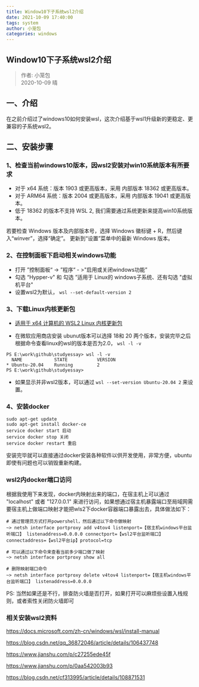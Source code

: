 ```yaml
---
title: Window10下子系统wsl2介绍
date: 2021-10-09 17:40:00
tags: system
author: 小笼包
categories: windows
---
```


## Window10下子系统wsl2介绍

> 作者: 小笼包  
> 2020-10-09 晴

## 一、介绍

在之前介绍过了windows10如何安装wsl，这次介绍基于wsl1升级新的更稳定、更兼容的子系统wsl2。


## 二、安装步骤

### 1、检查当前windows10版本，因wsl2安装对win10系统版本有所要求

- 对于 x64 系统：版本 1903 或更高版本，采用 内部版本 18362 或更高版本。
- 对于 ARM64 系统：版本 2004 或更高版本，采用 内部版本 19041 或更高版本。
- 低于 18362 的版本不支持 WSL 2, 我们需要通过系统更新来提高win10系统版本。

若要检查 Windows 版本及内部版本号，选择 Windows 徽标键 + R，然后键入“winver”，选择“确定”。 更新到“设置”菜单中的最新 Windows 版本。
<!-- more -->

### 2、在控制面板下启动相关windows功能

- 打开 ”控制面板“ -> ”程序“ - >"启用或关闭windows功能”
- 勾选 “Hypper-v" 和 勾选 ”适用于 Linux的 windows子系统、还有勾选 "虚拟机平台"
- 设置wsl2为默认， ```wsl --set-default-version 2```

### 3、下载Linux内核更新包

- [适用于 x64 计算机的 WSL2 Linux 内核更新包](https://wslstorestorage.blob.core.windows.net/wslblob/wsl_update_x64.msi)

- 在微软应用商店安装 ubunut版本可以选择 18和 20 两个版本，安装完毕之后根据命令查看linux的wsl的版本是否为2.0， ``` wsl -l -v ```

``` shell
PS E:\work\github\studyessay> wsl -l -v
  NAME            STATE           VERSION
* Ubuntu-20.04    Running         2
PS E:\work\github\studyessay>
```

- 如果显示并非wsl2版本，可以通过 ```wsl --set-version Ubuntu-20.04 2``` 来设置。

### 4、安装docker

``` shell
sudo apt-get update
sudo apt-get install docker-ce
service docker start 启动
service docker stop 关闭
service docker restart 重启
```

安装完毕就可以直接通过docker安装各种软件以供开发使用，非常方便，ubuntu即使有问题也可以销毁重新构建。

### wsl2内docker端口访问

根据我使用下来发现，docker内映射出来的端口，在宿主机上可以通过 "localhost" 或者 "127.0.0.1" 来进行访问，如果想通过宿主机暴露端口至局域网需要宿主机上做端口映射才能把wls2下docker容器端口暴露出去，具体做法如下：

``` shell
# 通过管理员方式打开powershell，然后通过以下命令做映射
~> netsh interface portproxy add v4tov4 listenport=【宿主机windows平台监听端口】 listenaddress=0.0.0.0 connectport=【wsl2平台监听端口】 connectaddress=【wsl2平台ip】protocol=tcp

# 可以通过以下命令来查看当前多少端口做了映射
~> netsh interface portproxy show all

# 删除映射端口命令
~> netsh interface portproxy delete v4tov4 listenport=【宿主机windows平台监听端口】 listenaddress=0.0.0.0
```

PS: 当然如果还是不行，排查防火墙是否打开，如果打开可以麻烦些设置入栈规则，或者索性关闭防火墙即可

### 相关安装wsl2资料

<https://docs.microsoft.com/zh-cn/windows/wsl/install-manual>  

<https://blog.csdn.net/qq_36872046/article/details/106437748>

<https://www.jianshu.com/p/c27255ede45f>  

<https://www.jianshu.com/p/0aa542003b93>

<https://blog.csdn.net/cf313995/article/details/108871531>
